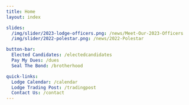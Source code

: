 ```yaml
---
title: Home
layout: index

slides:
  /img/slider/2023-lodge-officers.png: /news/Meet-Our-2023-Officers
  /img/slider/2022-polestar.png: /news/2022-Polestar

button-bar:
  Elected Candidates: /electedcandidates
  Pay My Dues: /dues
  Seal The Bond: /brotherhood

quick-links:
  Lodge Calendar: /calendar
  Lodge Trading Post: /tradingpost
  Contact Us: /contact
---
```


